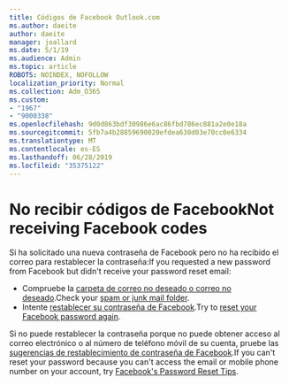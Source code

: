 ```yaml
---
title: Códigos de Facebook Outlook.com
ms.author: daeite
author: daeite
manager: joallard
ms.date: 5/1/19
ms.audience: Admin
ms.topic: article
ROBOTS: NOINDEX, NOFOLLOW
localization_priority: Normal
ms.collection: Adm_O365
ms.custom:
- "1967"
- "9000338"
ms.openlocfilehash: 9d0d863bdf30986e6ac86fbd786ec881a2e0e18a
ms.sourcegitcommit: 5fb7a4b28859690020efdea630d03e70cc0e6334
ms.translationtype: MT
ms.contentlocale: es-ES
ms.lasthandoff: 06/28/2019
ms.locfileid: "35375122"
---
```

# <a name="not-receiving-facebook-codes"></a><span data-ttu-id="e833c-102">No recibir códigos de Facebook</span><span class="sxs-lookup"><span data-stu-id="e833c-102">Not receiving Facebook codes</span></span>

<span data-ttu-id="e833c-103">Si ha solicitado una nueva contraseña de Facebook pero no ha recibido el correo para restablecer la contraseña:</span><span class="sxs-lookup"><span data-stu-id="e833c-103">If you requested a new password from Facebook but didn't receive your password reset email:</span></span>

- <span data-ttu-id="e833c-104">Compruebe la [carpeta de correo no deseado o correo no deseado](https://outlook.live.com/mail/junkemail).</span><span class="sxs-lookup"><span data-stu-id="e833c-104">Check your [spam or junk mail folder](https://outlook.live.com/mail/junkemail).</span></span>
- <span data-ttu-id="e833c-105">Intente [restablecer su contraseña de Facebook](https://www.facebook.com/help/213395615347144?helpref=faq_content).</span><span class="sxs-lookup"><span data-stu-id="e833c-105">Try to [reset your Facebook password again](https://www.facebook.com/help/213395615347144?helpref=faq_content).</span></span>

<span data-ttu-id="e833c-106">Si no puede restablecer la contraseña porque no puede obtener acceso al correo electrónico o al número de teléfono móvil de su cuenta, pruebe las [sugerencias de restablecimiento de contraseña de Facebook](https://www.facebook.com/help/218815984812734).</span><span class="sxs-lookup"><span data-stu-id="e833c-106">If you can't reset your password because you can't access the email or mobile phone number on your account, try [Facebook's Password Reset Tips](https://www.facebook.com/help/218815984812734).</span></span>